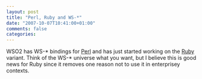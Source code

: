 ```yaml
---
layout: post
title: "Perl, Ruby and WS-*"
date: "2007-10-07T10:41:00+01:00"
comments: false
categories: 
---
```


<p>WSO2 has WS-* bindings for <a href="http://dist.wso2.org/products/wsf/perl/1.0.0/">Perl</a> and has just started working on the <a href="http://wso2.org/wiki/display/wsfruby/WSF">Ruby</a> variant. Think of the WS-* universe what you want, but I believe this is good news for Ruby since it removes one reason not to use it in enterprisey contexts.</p>


